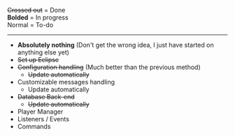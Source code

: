 ~~Crossed out~~ = Done  
**Bolded** = In progress  
Normal = To-do

***
* **Absolutely nothing** (Don't get the wrong idea, I just have started on anything else yet)
* ~~Set up Eclipse~~  
* ~~Configuration handling~~ (Much better than the previous method)
    - ~~Update automatically~~
* Customizable messages handling
    - Update automatically
* ~~Database Back-end~~
    - ~~Update automatically~~
* Player Manager
* Listeners / Events
* Commands